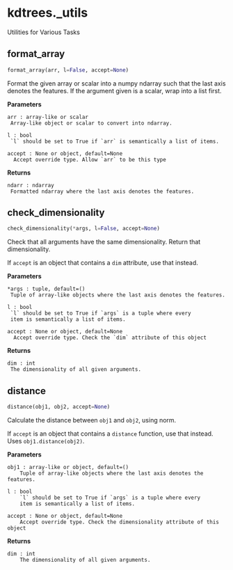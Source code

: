 # kdtrees._utils
Utilities for Various Tasks
## format_array
```python
format_array(arr, l=False, accept=None)
```

Format the given array or scalar into a numpy ndarray
such that the last axis denotes the features.
If the argument given is a scalar, wrap into a list first.

**Parameters**
```
arr : array-like or scalar
 Array-like object or scalar to convert into ndarray.

l : bool
 `l` should be set to True if `arr` is semantically a list of items.

accept : None or object, default=None
  Accept override type. Allow `arr` to be this type
```

**Returns**
```
ndarr : ndarray
 Formatted ndarray where the last axis denotes the features.
```

## check_dimensionality
```python
check_dimensionality(*args, l=False, accept=None)
```

Check that all arguments have the same dimensionality.
Return that dimensionality.

If `accept` is an object that contains a `dim`
attribute, use that instead.

**Parameters**
```
*args : tuple, default=()
 Tuple of array-like objects where the last axis denotes the features.

l : bool
 `l` should be set to True if `args` is a tuple where every
 item is semantically a list of items.

accept : None or object, default=None
  Accept override type. Check the `dim` attribute of this object
```

**Returns**
```
dim : int
 The dimensionality of all given arguments.
```

## distance
```python
distance(obj1, obj2, accept=None)
```
Calculate the distance between `obj1` and `obj2`,
using norm.

If `accept` is an object that contains a `distance`
function, use that instead. Uses `obj1.distance(obj2)`.

**Parameters**
```
obj1 : array-like or object, default=()
	Tuple of array-like objects where the last axis denotes the features.

l : bool
	`l` should be set to True if `args` is a tuple where every
	item is semantically a list of items.

accept : None or object, default=None
	Accept override type. Check the dimensionality attribute of this object
```

**Returns**
```
dim : int
	The dimensionality of all given arguments.
```
